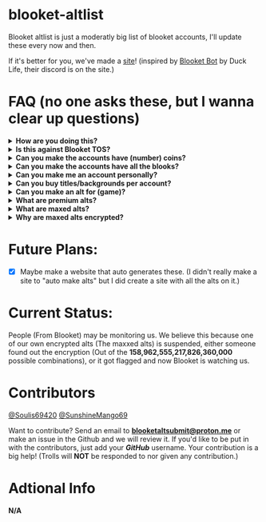 # blooket-altlist

Blooket altlist is just a moderatly big list of blooket accounts, I'll update these every now and then.

If it's better for you, we've made a [site](https://blooket-alts.glitch.me)! (inspired by [Blooket Bot](https://blooketbot.glitch.me) by Duck Life, their discord is on the site.)

# FAQ (no one asks these, but I wanna clear up questions)

<details>
  <summary><strong>How are you doing this?</strong></summary>
  That's the secret.
</details>

<details>
  <summary><strong>Is this against Blooket TOS?</strong></summary>
  Yes, don't get mad at me if these alts get banned.
</details>

<details>
  <summary><strong>Can you make the accounts have (number) coins?</strong></summary>
  No, just wait 24 hours because I will dump 500+ tokens every now and then.
</details>

<details>
  <summary><strong>Can you make the accounts have all the blooks?</strong></summary>
  Would've already been done, but you can use Blooket Cheats to locally give all them to yourself.
</details>

<details>
  <summary><strong>Can you make me an account personally?</strong></summary>
  No, just wait for the accounts to be added.
</details>

<details>
  <summary><strong>Can you buy titles/backgrounds per account?</strong></summary>
  No, it would clutter up the alt list too much and doesn't really matter, buy them yourself on them.
</details>

<details>
  <summary><strong>Can you make an alt for (game)?</strong></summary>
  No.
</details>

<details>
  <summary><strong>What are premium alts?</strong></summary>
  Premium alts are alts that have 1000+ tokens and at least 10 blooks.
</details>

<details>
  <summary><strong>What are maxed alts?</strong></summary>
  Maxed alts are alts that have either a full set (not including chromas), multiple full sets (not including chromas), or every blook (maybe a chroma).
</details>

<details>
  <summary><strong>Why are maxed alts encrypted?</strong></summary>
  Maxed alts are encrypted because people might login to them and destroy them, sorry but that's how it has to be.
</details>


# Future Plans:

- [x] Maybe make a website that auto generates these. (I didn't really make a site to "auto make alts" but I did create a site with all the alts on it.)


# Current Status:

People (From Blooket) may be monitoring us. We believe this because one of our own encrypted alts (The maxxed alts) is suspended, either someone found out the encryption (Out of the **158,962,555,217,826,360,000** possible combinations), or it got flagged and now Blooket is watching us.

# Contributors

[@Soulis69420](https://github.com/Soulis69420)
[@SunshineMango69](https://github.com/SunshineMango69)

Want to contribute?
Send an email to **blooketaltsubmit@proton.me** or make an issue in the Github and we will review it. If you'd like to be put in with the contributors, just add your ***GitHub*** username.
Your contribution is a big help! (Trolls will **NOT** be responded to nor given any contribution.)

# Adtional Info

**N/A**
